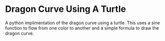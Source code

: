 # Dragon Curve Using A Turtle
A python implimentation of the dragon curve using a turtle.
This uses a sine function to flow from one color to another and a simple formula to draw the dragon curve.
